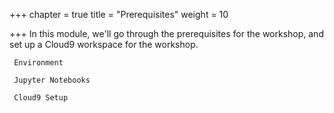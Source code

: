 +++
chapter = true
title = "Prerequisites"
weight = 10

+++
  In this module, we'll go through the prerequisites for the workshop, and set up a Cloud9 workspace for the workshop.

     Environment

     Jupyter Notebooks

	 Cloud9 Setup